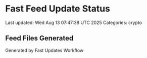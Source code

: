 # Fast Feed Update Status
Last updated: Wed Aug 13 07:47:38 UTC 2025
Categories: crypto

## Feed Files Generated

Generated by Fast Updates Workflow
